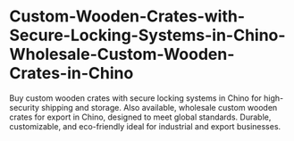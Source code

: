 # Custom-Wooden-Crates-with-Secure-Locking-Systems-in-Chino-Wholesale-Custom-Wooden-Crates-in-Chino
Buy custom wooden crates with secure locking systems in Chino for high-security shipping and storage. Also available, wholesale custom wooden crates for export in Chino, designed to meet global standards. Durable, customizable, and eco-friendly ideal for industrial and export businesses.
